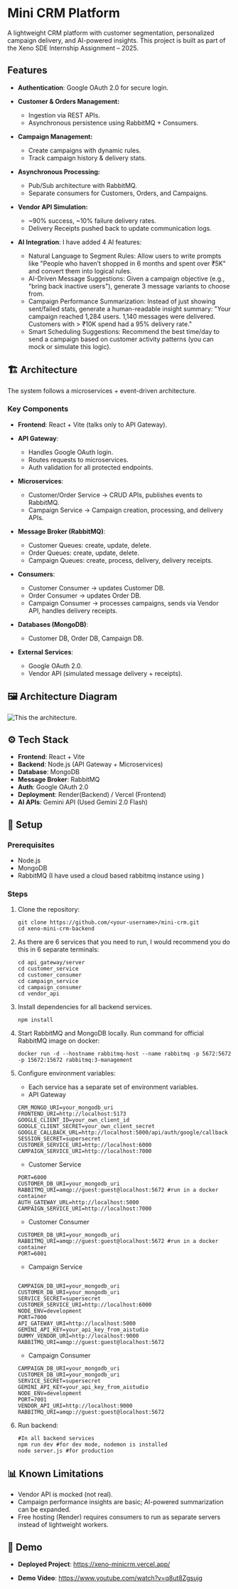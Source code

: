 # Mini CRM Platform

A lightweight CRM platform with customer segmentation, personalized campaign delivery, and AI-powered insights.
This project is built as part of the Xeno SDE Internship Assignment – 2025.

## Features

- **Authentication**: Google OAuth 2.0 for secure login.

- **Customer & Orders Management:**
  - Ingestion via REST APIs.
  - Asynchronous persistence using RabbitMQ + Consumers.

- **Campaign Management:**
  - Create campaigns with dynamic rules.
  - Track campaign history & delivery stats.

- **Asynchronous Processing:**
  - Pub/Sub architecture with RabbitMQ.
  - Separate consumers for Customers, Orders, and Campaigns.

- **Vendor API Simulation:**
  - ~90% success, ~10% failure delivery rates.
  - Delivery Receipts pushed back to update communication logs.

- **AI Integration**: I have added 4 AI features:
  - Natural Language to Segment Rules: Allow users to write prompts like "People who haven’t shopped in 6 months and spent over ₹5K" and convert them into logical rules.
  - AI-Driven Message Suggestions: Given a campaign objective (e.g., "bring back inactive users"), generate 3 message variants to choose from. 
  - Campaign Performance Summarization: Instead of just showing sent/failed stats, generate a human-readable insight summary: "Your campaign reached 1,284 users. 1,140 messages were delivered. Customers with > ₹10K spend had a 95% delivery rate."
  - Smart Scheduling Suggestions: Recommend the best time/day to send a campaign based on customer activity patterns (you can mock or simulate this logic).

## 🏗️ Architecture

The system follows a microservices + event-driven architecture.



### Key Components

- **Frontend**: React + Vite (talks only to API Gateway).

- **API Gateway**:
  - Handles Google OAuth login.
  - Routes requests to microservices.
  - Auth validation for all protected endpoints.

- **Microservices**:
  - Customer/Order Service → CRUD APIs, publishes events to RabbitMQ.
  - Campaign Service → Campaign creation, processing, and delivery APIs.

- **Message Broker (RabbitMQ)**:
  - Customer Queues: create, update, delete.
  - Order Queues: create, update, delete.
  - Campaign Queues: create, process, delivery, delivery receipts.

- **Consumers**:
  - Customer Consumer → updates Customer DB.
  - Order Consumer → updates Order DB.
  - Campaign Consumer → processes campaigns, sends via Vendor API, handles delivery receipts.

- **Databases (MongoDB)**:
  - Customer DB, Order DB, Campaign DB.

- **External Services**:
  - Google OAuth 2.0.
  - Vendor API (simulated message delivery + receipts).

## 🖼️ Architecture Diagram

![This the architecture.](docs/Xeno_Architecture.png)

## ⚙️ Tech Stack

- **Frontend**: React + Vite
- **Backend**: Node.js (API Gateway + Microservices)
- **Database**: MongoDB
- **Message Broker**: RabbitMQ
- **Auth**: Google OAuth 2.0
- **Deployment**: Render(Backend) / Vercel (Frontend)
- **AI APIs**: Gemini API (Used Gemini 2.0 Flash)

## 🚀 Setup

### Prerequisites

- Node.js
- MongoDB
- RabbitMQ (I have used a cloud based rabbitmq instance using )

### Steps

1. Clone the repository:
   ```
   git clone https://github.com/<your-username>/mini-crm.git
   cd xeno-mini-crm-backend
   ```

2. As there are 6 services that you need to run, I would recommend you do this in 6 separate terminals:
   ```
   cd api_gateway/server
   cd customer_service
   cd customer_consumer
   cd campaign_service
   cd campaign_consumer
   cd vendor_api

3. Install dependencies for all backend services.
   ```
   npm install
   ```

4. Start RabbitMQ and MongoDB locally. Run command for official RabbitMQ image on docker:
   ```
   docker run -d --hostname rabbitmq-host --name rabbitmq -p 5672:5672 -p 15672:15672 rabbitmq:3-management
   ```

5. Configure environment variables:
   * Each service has a separate set of environment variables.
   * API Gateway
   ```PORT=5000
   CRM_MONGO_URI=your_mongodb_uri
   FRONTEND_URI=http://localhost:5173
   GOOGLE_CLIENT_ID=your_own_client_id
   GOOGLE_CLIENT_SECRET=your_own_client_secret
   GOOGLE_CALLBACK_URL=http://localhost:5000/api/auth/google/callback
   SESSION_SECRET=supersecret
   CUSTOMER_SERVICE_URI=http://localhost:6000
   CAMPAIGN_SERVICE_URI=http://localhost:7000
   ```
   * Customer Service 
   ```
   PORT=6000
   CUSTOMER_DB_URI=your_mongodb_uri
   RABBITMQ_URI=amqp://guest:guest@localhost:5672 #run in a docker container
   AUTH_GATEWAY_URL=http://localhost:5000
   CAMPAIGN_SERVICE_URI=http://localhost:7000
   
   ```
   * Customer Consumer
   ```
   CUSTOMER_DB_URI=your_mongodb_uri
   RABBITMQ_URI=amqp://guest:guest@localhost:5672 #run in a docker container
   PORT=6001
   ```
   * Campaign Service
   ```
   
   CAMPAIGN_DB_URI=your_mongodb_uri
   CUSTOMER_DB_URI=your_mongodb_uri
   SERVICE_SECRET=supersecret
   CUSTOMER_SERVICE_URI=http://localhost:6000
   NODE_ENV=development
   PORT=7000
   API_GATEWAY_URI=http://localhost:5000
   GEMINI_API_KEY=your_api_key_from_aistudio
   DUMMY_VENDOR_URI=http://localhost:9000
   RABBITMQ_URI=amqp://guest:guest@localhost:5672
   ```
   * Campaign Consumer
   ```
   CAMPAIGN_DB_URI=your_mongodb_uri
   CUSTOMER_DB_URI=your_mongodb_uri
   SERVICE_SECRET=supersecret
   GEMINI_API_KEY=your_api_key_from_aistudio
   NODE_ENV=development
   PORT=7001
   VENDOR_API_URI=http://localhost:9000
   RABBITMQ_URI=amqp://guest:guest@localhost:5672
   ```
6. Run backend:
   ```
   #In all backend services
   npm run dev #for dev mode, nodemon is installed
   node server.js #for production
   ```

## 📊 Known Limitations

- Vendor API is mocked (not real).
- Campaign performance insights are basic; AI-powered summarization can be expanded.
- Free hosting (Render) requires consumers to run as separate servers instead of lightweight workers.

## 🎥 Demo

- **Deployed Project**: https://xeno-minicrm.vercel.app/

- **Demo Video**: https://www.youtube.com/watch?v=q8ut8Zgsujg

